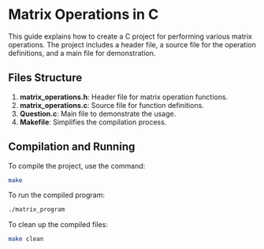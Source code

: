 
# Matrix Operations in C

This guide explains how to create a C project for performing various matrix operations. The project includes a header file, a source file for the operation definitions, and a main file for demonstration.

## Files Structure

1. **matrix_operations.h**: Header file for matrix operation functions.
2. **matrix_operations.c**: Source file for function definitions.
3. **Question.c**: Main file to demonstrate the usage.
4. **Makefile**: Simplifies the compilation process.

## Compilation and Running

To compile the project, use the command:

```bash
make
```

To run the compiled program:

```bash
./matrix_program
```

To clean up the compiled files:

```bash
make clean
```